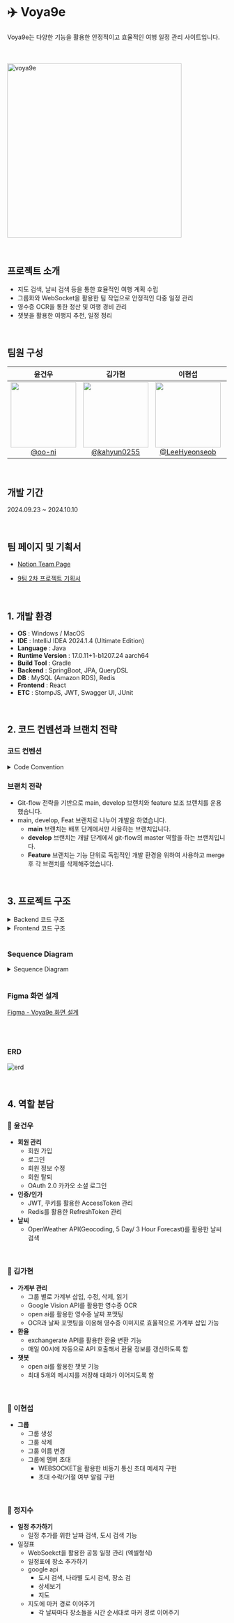 # ✈️ Voya9e
Voya9e는 다양한 기능을 활용한 안정적이고 효율적인 여행 일정 관리 사이트입니다.<br><br><br><br>
<img src="https://github.com/user-attachments/assets/a637d512-9bca-40c1-8d38-ae8d5c72fbc0" alt="voya9e" width="400" height="400"/>

<br>

## 프로젝트 소개

- 지도 검색, 날씨 검색 등을 통한 효율적인 여행 계획 수립
- 그룹화와 WebSocket을 활용한 팀 작업으로 안정적인 다중 일정 관리
- 영수증 OCR을 통한 정산 및 여행 경비 관리
- 챗봇을 활용한 여행지 추천, 일정 정리

<br>

## 팀원 구성

<div align="center">

| **윤건우** | **김가현** | **이현섭** | **정지수** | **장준우** |
| :------: |  :------: | :------: | :------: | :------: |
| [<img src="https://avatars.githubusercontent.com/u/69147082?v=4" height=150 width=150> <br/> @oo-ni](https://github.com/oo-ni) | [<img src="https://avatars.githubusercontent.com/u/118621852?v=4" height=150 width=150> <br/> @kahyun0255](https://github.com/kahyun0255) | [<img src="https://avatars.githubusercontent.com/u/97226053?v=4" height=150 width=150> <br/> @LeeHyeonseob](https://github.com/LeeHyeonseob) | [<img src="https://avatars.githubusercontent.com/u/76729926?v=4" height=150 width=150> <br/> @wjdwltn](https://github.com/wjdwltn) | [<img src="https://avatars.githubusercontent.com/u/176549799?v=4" height=150 width=150> <br/> @highjjjw](https://github.com/highjjjw)

</div>

<br>

## 개발 기간
2024.09.23 ~ 2024.10.10

<br>

## 팀 페이지 및 기획서
- <a href="https://www.notion.so/9-ef1c5042e8514c2eaad4f4b925f60e82?pvs=4">Notion Team Page</a>

- <a href="https://www.notion.so/9-2-34f399b1a3ef41ffa2558a9949ec9bf6?pvs=4">9팀 2차 프로젝트 기획서</a>

<br>

## 1. 개발 환경

- **OS** : Windows / MacOS
- **IDE** : IntelliJ IDEA 2024.1.4 (Ultimate Edition)
- **Language** : Java
- **Runtime Version** : 17.0.11+1-b1207.24 aarch64
- **Build Tool** : Gradle
- **Backend** : SpringBoot, JPA, QueryDSL
- **DB** : MySQL (Amazon RDS), Redis
- **Frontend** : React
- **ETC** : StompJS, JWT, Swagger UI, JUnit
<br>

## 2. 코드 컨벤션과 브랜치 전략
### 코드 컨벤션
<details>
<summary>Code Convention</summary>

<br>

> ☝ **명확한 의미 전달을 위해 축약형 사용을 지양합니다.**

> ☝ **작성한 코드를 팀원도 이해할 수 있도록 주석을 달아줍니다.** → 선택
> 
> ```java
> /**
>  * 사용자 관리를 위한 UserService 클래스
>  */
> public class UserService {
> 
>     /**
>      * 사용자를 등록하는 메서드
>      * @param user 등록할 사용자 객체
>      * @return 등록된 사용자 객체
>      */
>     public User registerUser(User user) {
>         // ...
>     }
> }
> ```

<br>

> ☝ **패키지 이름은 소문자로 생성하고, 역할이나 기능에 따라 명확하게 묶어서 명명합니다.**
> 
> 언더스코어 ‘_’나 대문자를 섞지 않습니다.
> 
> ```java
> com.example.project.controller
> com.example.project.service
> com.example.project.repository
> com.example.project.model
> ```

<br>

> ☝ **상수는 대문자와 언더스코어(”_“)로, 변수와 메서드는 CamelCase 형식으로 작성합니다.**
> 
> ```java
> // 상수
> static final int MAX_COUNT = 100;
> 
> // 변수
> int itemCount;
> 
> // 메서드
> public String printCount() { ... }
> ```

<br>

> ☝ **변수명을 짓기 어려울 때에는 아래 사이트의 도움을 받아봅시다!**
> 영어로 선택 후 원하는 단어를 검색하면 됩니다.
> 
> [Curioustore](https://curioustore.com/#!/)

<br>

> ☝ **Boolean 타입의 변수는 접두사로 is를 사용해 변수명을 작성합니다.**
> 
> ```java
> boolean isExist;
> boolean isTrue;
> ```

<br>

> ☝ **long 타입의 값의 마지막에는 대문자 ‘L’을 붙여줍시다.**
> 
> ```java
> long base = 54423234211L;
> ```

<br>

> ☝ **컬렉션 이름은 복수형을 사용하거나 컬렉션임을 명시해줍니다.**
> 
> ```java
> List ids;
> Map<User, int> userMap;
> ```

<br>

> ☝ **클래스명은 명사로 작성하고 UpperCamelCase를 사용합니다.**
> 
> ```java
> private class Address { ... }
> public class UserEmail { ... }
> ```

<br>

> ☝ **메서드명은 소문자로 시작하고 동사로 네이밍합니다.**
> 
> 대표적인 메서드들의 네이밍 규칙은 아래를 따릅니다.
> 
> ```java
> // 조회(상세)
> getXXX()
> getXXXDetail()
> getXXXInfo()
> 
> // 조회(리스트)
> getXXXList()
> 
> // 조회(카운트)
> getXXXCount()
> 
> // 등록
> createXXX()
> addXXX()
> registXXX()
> 
> // 수정
> updateXXX()
> modifyXXX()
> 
> // 삭제
> removeXXX()
> deleteXXX()
> ```

<br>

> ☝ **Enum 변수의 이름은 대문자로 작성합니다.**
> 
> ```java
> // 상태 - XXX_STATUS
> public enum MemberStatus {
>     WAITING_STATUS,    // 수락 대기 상태
>     ACCEPT_STATUS,     // 수락 상태
>     WITHDRAW_STATUS    // 탈퇴 상태
> }
> 
> // 유형 - XXX_TYPE
> public enum UserType {
>     ADMIN_TYPE,
>     CUSTOMER_TYPE,
>     GUEST_TYPE;
> }
> ```

<br>

> ☝ **builder를 호출하는 static 메서드는 다음 규칙을 따릅니다.**
> 
> 1. 파라미터가 1개인 경우: **xxxFrom**
> 
> ```java
> public static User createUserFromUsername(String username) {
>     // username을 사용해 builder 호출
>     return new User(username);
> }
> ```
> 
> 2. 파라미터가 2개 이상인 경우: **xxxOf**
> 
> ```java
> public static User createUserOf(String username, String email) {
>     // username과 email을 사용해 builder 호출
>     return new User(username, email);
> }
> ```

<br>

> ☝ **다른 객체로 변환하는 메서드의 이름은 toEntity 형식으로 선언합니다.**
> 
> ```java
> @Getter
> public class ProductCreateRequest {
>     private ProductType type;
>     private ProductSellingStatus sellingStatus;
>     private String name;
>     private int price;
> 
> 		// AllArgumentConstructor는 private으로 직접 사용을 막아주고, 
> 		// @Builder 선언해서 직접 사용 막기
>     @Builder
>     private ProductCreateRequest(ProductType type, ProductSellingStatus sellingStatus, String name, int price) {
>         this.type = type;
>         this.sellingStatus = sellingStatus;
>         this.name = name;
>         this.price = price;
>     }
> 
> 		// toEntity
>     public Product toEntity(String productNumber) {
>         return Product.builder()
>                 .productNumber(productNumber)
>                 .type(type)
>                 .sellingStatus(sellingStatus)
>                 .name(name)
>                 .price(price)
>                 .build();
>     }
> }
> ```

<br>

> ☝ **Dto에서 배열 1개만 리턴할때는 Dto에 담지 않고 배열 자체를 반환해주도록 합시다.**
> 
> ```java
> {
>   list : [
>     "안녕하세요",
>     "~입니다."
>   ]
> }
> ```
> 
> 프론트에서 list에 한번 더 접근해야 하기 때문에 번거로워질 수 있습니다.
> 
> 따라서 아래처럼 Dto가 아닌 배열 자체를 반환해주도록 합니다.
> 
> ```java
> [
>   "안녕하세요",
>   "~입니다."
> ]
> ```

</details>


### 브랜치 전략

- Git-flow 전략을 기반으로 main, develop 브랜치와 feature 보조 브랜치를 운용했습니다.
- main, develop, Feat 브랜치로 나누어 개발을 하였습니다.
    - **main** 브랜치는 배포 단계에서만 사용하는 브랜치입니다.
    - **develop** 브랜치는 개발 단계에서 git-flow의 master 역할을 하는 브랜치입니다.
    - **Feature** 브랜치는 기능 단위로 독립적인 개발 환경을 위하여 사용하고 merge 후 각 브랜치를 삭제해주었습니다.

<br>

## 3. 프로젝트 구조

<details>
<summary>Backend 코드 구조</summary>
  
  ```
  src
  └── main
      └── java
          └── com.grepp.nbe1_2_team09
              ├── admin
              │   ├── config
              │   │   ├── RedisConfig.java
              │   │   └── SecurityConfig.java
              │   ├── dto
              │   │   └── CustomUserInfoDTO.java
              │   ├── jwt
              │   │   ├── CookieUtil.java
              │   │   ├── JwtFilter.java
              │   │   └── JwtUtil.java
              │   ├── redis
              │   │   ├── entity
              │   │   └── repository
              │   └── service
              │       ├── oauth2
              │       ├── CustomUserDetails.java
              │       └── CustomUserDetailsService.java
              │
              ├── common
              │   ├── config
              │   │   ├── OpenAiConfig.java
              │   │   ├── RestTemplateConfig.java
              │   │   ├── SwaggerConfig.java
              │   │   └── WebSocketConfig.java
              │   ├── exception
              │   │   ├── BaseException.java
              │   │   ├── ErrorResponse.java
              │   │   ├── ExceptionMessage.java
              │   │   └── GlobalExceptionHandler.java
              │   └── util
              │       ├── aop
              │       │   ├── LogAspect.java
              │       │   └── LogExecutionTime.java
              │       └── TranslationUtil.java
              │
              ├── controller
              │   ├── chatBot
              │   │   ├── ChatBotController.java
              │   │   └── dto
              │   ├── city
              │   │   ├── CityApiController.java
              │   │   └── dto
              │   ├── event
              │   │   ├── EventController.java
              │   │   ├── EventLocationController.java
              │   │   └── dto
              │   ├── finance
              │   │   ├── AccountBookController.java
              │   │   ├── ExchangeRateController.java
              │   │   └── dto
              │   ├── group
              │   │   ├── GroupController.java
              │   │   └── dto
              │   ├── location
              │   │   ├── LocationApiController.java
              │   │   └── LocationController.java
              │   ├── user
              │   │   ├── UserController.java
              │   │   └── dto
              │   └── weather
              │       ├── WeatherController.java
              │       └── dto
              │   
              ├── domain
              │   ├── entity
              │   │   ├── event
              │   │   │   ├── Event.java
              │   │   │   ├── EventLocation.java
              │   │   │   └── EventStatus.java
              │   │   ├── group
              │   │   │   ├── invitation
              │   │   │   │   ├── GroupInvitation.java
              │   │   │   │   └── InvitationStatus.java
              │   │   │   ├── Group.java
              │   │   │   ├── GroupMembership.java
              │   │   │   ├── GroupRole.java
              │   │   │   └── GroupStatus.java
              │   │   ├── user
              │   │   │   ├── OAuthProvider.java
              │   │   │   ├── Role.java
              │   │   │   └── User.java
              │   │   ├── ExchangeRate.java
              │   │   ├── Expense.java
              │   │   ├── Location.java
              │   │   ├── LocationType.java
              │   │   ├── Route.java
              │   │   └── Task.java
              │   │
              │   ├── repository
              │   │   ├── event
              │   │   │   ├── eventrepo
              │   │   │   │   ├── EventRepository.java
              │   │   │   │   ├── EventRepositoryCustom.java
              │   │   │   │   └── EventRepositoryImpl.java
              │   │   │   └── EventLocationRepository.java
              │   │   ├── finance
              │   │   │   ├── AccountBookRepository.java
              │   │   │   └── ExchangeRateRepository.java
              │   │   ├── group
              │   │   │   ├── membership
              │   │   │   │   ├── GroupMembershipRepository.java
              │   │   │   │   ├── GroupMembershipRepositoryCustom.java
              │   │   │   │   └── GroupMembershipRepositoryImpl.java
              │   │   │   ├── GroupInvitationRepository.java
              │   │   │   └── GroupRepository.java
              │   │   ├── location
              │   │   │   └── LocationRepository.java
              │   │   └── user
              │   │       └── UserRepository.java
              │   │
              │   └── service
              │       ├── chatBot
              │       │   └── ChatBotService.java
              │       ├── city
              │       │   └── CityApiService.java
              │       ├── event
              │       │   ├── EventLocation.java
              │       │   └── EventService.java
              │       ├── finance
              │       │   ├── AccountBookService.java
              │       │   ├── ExchangeRateService.java
              │       │   └── OCRService.java
              │       ├── group
              │       │   └── GroupService.java
              │       ├── location
              │       │   ├── LocationApiService.java
              │       │   └── LocationService.java
              │       ├── user
              │       │   └── UserService.java
              │       └── weather
              │           └── WeatherService.java
              │
              ├── notification
              │   ├── controller
              │   │   ├── NotificationController.java
              │   │   └── dto
              │   ├── entity
              │   │   └── Notification.java
              │   ├── repopsitory
              │   │   └── NotificationRepository.java
              │   └── service
              │       └── NotificationService.java
              │
              ├── schedule.controller
              │   ├── dto
              │   └── ScheduleController.java
              │
              └── Nbe12Team09Application.java
  └── test
      └── java
          └── com.grepp.nbe1_2_team09
              ├── domain.service
              │   ├── EventServiceTest.java
              │   ├── AccountBookServiceTest.java
              │   ├── OCRServiceTest.java
              │   ├── GroupServiceTest.java
              │   └── LocationServiceTest.java
              └── Nbe12Team09ApplicationTests.java
  ```
</details>
<details>
<summary>Frontend 코드 구조</summary>
  
  ```
  voya9e/
    ├── build/
    ├── node_modules/
    ├── public/
    ├── src/
    │   ├── components/
    │   │   ├── NavBar.js
    │   │   └── WeatherSearch.js
    │   ├── context/
    │   │   └── NotificationContext.js
    │   ├── pages/
    │   │   ├── accountBook/
    │   │   ├── chatBot/
    │   │   ├── Event/
    │   │   ├── Schedule/
    │   │   ├── ChangePasswordPage.js
    │   │   ├── CreateGroup.js
    │   │   ├── DeleteAccountPage.js
    │   │   ├── Group.css
    │   │   ├── GroupList.js
    │   │   ├── GroupMembers.js
    │   │   ├── InviteMember.js
    │   │   ├── LoginPage.js
    │   │   ├── MainPage.js
    │   │   ├── MyPage.js
    │   │   ├── Notification.js
    │   │   ├── SignupPage.js
    │   │   ├── UpdateProfilePage.js
    │   │   └── user.css
    │   ├── services/
    │   │   └── api.js
    │   ├── styles/
    │   │   └── GlobalStyles.js
    │   ├── utils/
    │   ├── App.css
    │   ├── App.js
    │   ├── App.test.js
    │   ├── index.css
    │   ├── index.js
    │   ├── logo.svg
    │   ├── reportWebVitals.js
    │   ├── setupTests.js
    │   └── voya9eLogo.png
    ├── .gitignore
    ├── package-lock.json
    ├── package.json
    └── README.md
  ```
</details>

<br>

### Sequence Diagram
<details>
<summary>Sequence Diagram</summary>
  
# 1. 회원

### 1.1. 회원가입

사용자는 이메일, 비밀번호, 사용자 정보를 입력하여 회원가입을 요청한다. 서버는 중복된 이메일이 있는지 확인 후, 중복이 없으면 사용자 정보를 저장한다.

```mermaid
sequenceDiagram
    participant Client as 사용자(Client)
    participant Server as 서버(Server)
    participant DB as 데이터베이스(DB)

    Client ->> Server: 회원가입 요청 (username, email, password)
    Server ->> DB: 이메일 중복 여부 확인
    DB -->> Server: 이메일 중복 확인 결과 반환
    alt 중복 없음
        Server ->> DB: 사용자 정보 저장
        DB -->> Server: 저장 완료
        Server -->> Client: 회원가입 성공 메시지 반환
    else 중복 있음
        Server -->> Client: 회원가입 실패 메시지 반환
    end
```

### 1.2. 로그인

사용자는 이메일과 비밀번호로 로그인 요청을 보낸다. 서버는 사용자의 이메일과 비밀번호가 일치하는지 확인 후, 일치하면 JWT 토큰을 발급한다.

```mermaid
sequenceDiagram
    participant Client as 사용자(Client)
    participant Server as 서버(Server)
    participant DB as 데이터베이스(DB)

    Client ->> Server: 로그인 요청 (email, password)
    Server ->> DB: 사용자 정보 조회
    DB -->> Server: 사용자 정보 반환
    alt 비밀번호 일치
        Server ->> Server: JWT 토큰 생성
        Server -->> Client: 로그인 성공 메시지 및 JWT 토큰 반환
    else 비밀번호 불일치
        Server -->> Client: 로그인 실패 메시지 반환
    end
```

### 1.3. 회원 정보 조회

사용자는 자신의 정보를 검색할 수 있다. 서버는 인증된 사용자에 대해서만 정보를 반환한다.

```mermaid
sequenceDiagram
    participant Client as 사용자(Client)
    participant Server as 서버(Server)
    participant DB as 데이터베이스(DB)

    Client ->> Server: 사용자 정보 검색 요청
    Server ->> Server: Bearer 토큰 인증
    Server ->> DB: 사용자 정보 조회
    DB -->> Server: 사용자 정보 반환
    Server -->> Client: 사용자 정보 반환
```

### 1.4. 회원 정보 수정

사용자는 자신의 정보를 수정할 수 있다. 서버는 인증된 사용자의 정보만 수정하며, 성공적으로 수정된 후 그 결과를 반환한다.

```mermaid
sequenceDiagram
    participant Client as 사용자(Client)
    participant Server as 서버(Server)
    participant DB as 데이터베이스(DB)

    Client ->> Server: 회원 정보 수정 요청 (username, email, password)
    Server ->> Server: Bearer 토큰 인증
    Server ->> DB: 기존 사용자 정보 조회
    DB -->> Server: 사용자 정보 반환
    Server ->> DB: 수정된 사용자 정보 저장
    DB -->> Server: 저장 완료
    Server -->> Client: 회원 정보 수정 성공 메시지 반환
```

### 1.5. 비밀번호 변경

사용자는 기존 비밀번호와 새로운 비밀번호를 입력하여 비밀번호 변경을 요청한다. 서버는 기존 비밀번호를 확인한 후, 일치하면 비밀번호를 변경한다.

```mermaid
sequenceDiagram
    participant Client as 사용자(Client)
    participant Server as 서버(Server)
    participant DB as 데이터베이스(DB)

    Client ->> Server: 비밀번호 변경 요청 (old_password, new_password)
    Server ->> Server: Bearer 토큰 인증
    Server ->> DB: 사용자 정보 조회
    DB -->> Server: 사용자 정보 반환
    alt 기존 비밀번호 일치
        Server ->> DB: 새로운 비밀번호로 업데이트
        DB -->> Server: 비밀번호 변경 완료
        Server -->> Client: 비밀번호 변경 성공 메시지 반환
    else 기존 비밀번호 불일치
        Server -->> Client: 비밀번호 변경 실패 메시지 반환
    end
```

### 1.6. 회원 정보 삭제

사용자는 자신의 계정을 삭제할 수 있다. 서버는 인증된 사용자에 대해서만 삭제를 허용하며, 성공적으로 삭제된 후 결과를 반환한다.

```mermaid
sequenceDiagram
    participant Client as 사용자(Client)
    participant Server as 서버(Server)
    participant DB as 데이터베이스(DB)

    Client ->> Server: 회원 정보 삭제 요청
    Server ->> Server: Bearer 토큰 인증
    Server ->> DB: 사용자 정보 삭제
    DB -->> Server: 삭제 완료
    Server -->> Client: 회원 삭제 성공 메시지 반환
```

### 1.7. 로그아웃

사용자는 서버에 로그아웃 요청을 보낸다. 서버는 클라이언트 측에서 Bearer 토큰을 만료 처리한다.

```mermaid
sequenceDiagram
    participant Client as 사용자(Client)
    participant Server as 서버(Server)

    Client ->> Server: 로그아웃 요청
    Server ->> Server: 클라이언트 토큰 만료 처리
    Server -->> Client: 로그아웃 성공 메시지 반환
```

### 1.8 소셜 로그인

사용자가 카카오 로그인 요청을 하면, 서버는 카카오 서버에서 Authorization Code와 사용자 정보를 받아온다. 서버는 데이터베이스에서 사용자 정보를 확인하고, 새 사용자라면 저장한다. 로그인 성공 시, 서버는 JWT 토큰을 발급하여 클라이언트에 반환한다.

```mermaid
sequenceDiagram
    participant Client as 사용자(Client)
    participant Server as 서버(Server)
    participant Kakao as 카카오 서버(Kakao API)
    participant DB as 데이터베이스(DB)

    Client ->> Server: 카카오 로그인 요청 (카카오 OAuth 요청)
    Server ->> Kakao: 카카오 인증 요청 (Authorization Code 요청)
    Kakao -->> Server: Authorization Code 반환
    Server ->> Kakao: Access Token 요청 (Authorization Code 전달)
    Kakao -->> Server: Access Token 및 사용자 정보 반환
    Server ->> DB: 사용자 정보 확인 및 저장 (이미 존재하는지 여부 확인)
    DB -->> Server: 사용자 정보 저장 완료
    Server ->> Client: JWT 토큰 발급 및 로그인 성공 응답
```

# 2. 그룹

### 2.1. 그룹 생성

사용자는 그룹 이름을 입력하여 새로운 그룹을 생성한다. 서버는 입력된 그룹명을 데이터베이스에 저장하고, 그룹 생성 성공 메시지를 반환한다.

```mermaid
sequenceDiagram
    participant Client as 사용자(Client)
    participant Server as 서버(Server)
    participant DB as 데이터베이스(DB)

    Client ->> Server: 그룹 생성 요청 (groupName)
    Server ->> DB: 그룹 정보 저장
    DB -->> Server: 저장 완료
    Server -->> Client: 그룹 생성 성공 메시지 반환
```

### 2.2. 그룹 수정

사용자는 그룹 이름을 수정할 수 있다. 서버는 기존 그룹 정보를 조회한 뒤, 수정된 그룹 이름을 데이터베이스에 저장하고 결과를 반환한다.

```mermaid
sequenceDiagram
    participant Client as 사용자(Client)
    participant Server as 서버(Server)
    participant DB as 데이터베이스(DB)

    Client ->> Server: 그룹 수정 요청 (groupName)
    Server ->> DB: 기존 그룹 정보 조회
    DB -->> Server: 그룹 정보 반환
    Server ->> DB: 수정된 그룹 정보 저장
    DB -->> Server: 저장 완료
    Server -->> Client: 그룹 수정 성공 메시지 반환
```

### 2.3. 그룹 삭제

사용자는 그룹을 삭제할 수 있다. 서버는 데이터베이스에서 해당 그룹 정보를 삭제하고, 성공 메시지를 반환한다.

```mermaid
sequenceDiagram
    participant Client as 사용자(Client)
    participant Server as 서버(Server)
    participant DB as 데이터베이스(DB)

    Client ->> Server: 그룹 삭제 요청
    Server ->> DB: 그룹 정보 삭제
    DB -->> Server: 삭제 완료
    Server -->> Client: 그룹 삭제 성공 메시지 반환
```

### 2.4. 사용자 그룹 목록 조회

사용자는 자신이 속한 그룹 목록을 조회할 수 있다. 서버는 인증된 사용자 정보를 기반으로 데이터베이스에서 그룹 목록을 조회하고 반환한다.

```mermaid
sequenceDiagram
    participant Client as 사용자(Client)
    participant Server as 서버(Server)
    participant DB as 데이터베이스(DB)

    Client ->> Server: 사용자 그룹 목록 조회 요청
    Server ->> Server: 인증된 사용자 확인
    Server ->> DB: 사용자 그룹 목록 조회
    DB -->> Server: 그룹 목록 반환
    Server -->> Client: 그룹 목록 반환
```

### 2.5. 그룹 멤버 추가

관리자는 그룹에 새로운 멤버를 추가할 수 있다. 서버는 해당 멤버의 정보를 데이터베이스에 추가하고, 성공 메시지를 반환한다.

```mermaid
sequenceDiagram
    participant Client as 관리자(Client)
    participant Server as 서버(Server)
    participant DB as 데이터베이스(DB)

    Client ->> Server: 그룹 멤버 추가 요청 (userId)
    Server ->> DB: 멤버 정보 추가
    DB -->> Server: 추가 완료
    Server -->> Client: 그룹 멤버 추가 성공 메시지 반환
```

### 2.6. 그룹 멤버 삭제

관리자는 그룹에서 특정 멤버를 삭제할 수 있다. 서버는 해당 멤버의 정보를 데이터베이스에서 삭제하고, 결과를 반환한다.

```mermaid
sequenceDiagram
    participant Client as 관리자(Client)
    participant Server as 서버(Server)
    participant DB as 데이터베이스(DB)

    Client ->> Server: 그룹 멤버 삭제 요청 (userId)
    Server ->> DB: 멤버 정보 삭제
    DB -->> Server: 삭제 완료
    Server -->> Client: 그룹 멤버 삭제 성공 메시지 반환
```

### 2.7. 그룹 멤버 목록 조회

사용자는 그룹의 멤버 목록을 조회할 수 있다. 서버는 해당 그룹의 멤버 정보를 데이터베이스에서 조회하고, 반환한다.

```mermaid
sequenceDiagram
    participant Client as 관리자(Client)
    participant Server as 서버(Server)
    participant DB as 데이터베이스(DB)

    Client ->> Server: 그룹 멤버 삭제 요청 (userId)
    Server ->> DB: 멤버 정보 삭제
    DB -->> Server: 삭제 완료
    Server -->> Client: 그룹 멤버 삭제 성공 메시지 반환
```

### 2.8 그룹 멤버 역할 변경

관리자는 특정 멤버의 그룹 내 역할을 변경할 수 있다. 서버는 해당 멤버의 역할을 데이터베이스에 업데이트하고, 성공 메시지를 반환한다.

```mermaid
sequenceDiagram
    participant Client as 관리자(Client)
    participant Server as 서버(Server)
    participant DB as 데이터베이스(DB)

    Client ->> Server: 그룹 멤버 역할 변경 요청 (role)
    Server ->> DB: 멤버 역할 업데이트
    DB -->> Server: 업데이트 완료
    Server -->> Client: 역할 변경 성공 메시지 반환
```

# 3. 일정 및 지도

### 3.1. 일정 생성 및 검색

사용자는 일정 이름, 설명, 시작일, 종료일, 도시 검색 기능을 통해 장소를 선택하고 일정을 생성할 수 있다. 서버는 입력된 정보를 데이터베이스에 저장하고, 일정 생성 성공 메시지를 반환한다.

```mermaid
sequenceDiagram
    participant Client as 사용자(Client)
    participant Server as 서버(Server)
    participant GoogleAPI as Google API
    participant DB as 데이터베이스(DB)

    Client ->> Server: 일정 생성 요청 (eventName, description, startDateTime, endDateTime, cityName)
    Server ->> GoogleAPI: 도시 검색 요청 (cityName)
    GoogleAPI -->> Server: 도시 정보 반환
    Server ->> DB: 일정 정보 저장 (도시 정보 포함)
    DB -->> Server: 저장 완료
    Server -->> Client: 일정 생성 성공 메시지 반환
```

### 3.2. **일정표 및 WebSocket을 활용한 공동 관리**

사용자가 실시간으로 일정표를 관리할 수 있다. 여러 사용자가 동시에 일정을 수정할 수 있으며, WebSocket을 활용하여 모든 변경 사항이 실시간으로 반영된다.

```mermaid
sequenceDiagram
    participant User1 as 사용자 1
    participant User2 as 사용자 2
    participant Server as 서버(Server)
    participant DB as 데이터베이스(DB)
    participant WebSocket as WebSocket

    User1 ->> Server: 일정표 수정 (장소 추가)
    Server ->> WebSocket: 장소 추가 알림 (실시간 업데이트)
    WebSocket -->> User2: 장소 추가 정보 전송 (실시간 동기화)
    Server ->> DB: 장소 추가 정보 저장
    DB -->> Server: 저장 완료
```

### 3.3. **장소 등록 및 지도 마커 경로 연결**

사용자는 일정을 생성하고 장소를 등록할 수 있으며, 각 장소는 시간 순서에 따라 지도에 마커로 표시된다. 또한, 각 날짜마다 장소를 경로로 연결하여 시각적으로 보여준다.

```mermaid
sequenceDiagram
    participant Client as 사용자(Client)
    participant Server as 서버(Server)
    participant GoogleAPI as Google API
    participant DB as 데이터베이스(DB)

    Client ->> Server: 장소 등록 요청 (eventId, time, placeName)
    Server ->> GoogleAPI: 장소 검색 요청 (placeName)
    GoogleAPI -->> Server: 장소 정보 반환 (위도, 경도 등)
    Server ->> DB: 장소 정보 저장 (eventId와 연결)
    DB -->> Server: 저장 완료
    Server -->> Client: 장소 등록 성공 메시지 및 지도 경로 업데이트
```

### 3.4. **공동 일정 관리 및 실시간 업데이트**

여러 사용자가 실시간으로 일정표를 관리하고 장소를 추가할 수 있다. WebSocket을 사용하여 모든 사용자가 실시간으로 변경 사항을 반영할 수 있다.

```mermaid
sequenceDiagram
    participant User1 as 사용자 1
    participant User2 as 사용자 2
    participant Server as 서버(Server)
    participant DB as 데이터베이스(DB)
    participant WebSocket as WebSocket

    User1 ->> Server: 장소 추가 요청 (eventId, time, placeName)
    Server ->> GoogleAPI: 장소 검색 요청 (placeName)
    GoogleAPI -->> Server: 장소 정보 반환
    Server ->> DB: 장소 추가 정보 저장
    Server ->> WebSocket: 장소 추가 알림 (실시간 업데이트)
    DB -->> Server: 저장 완료
    WebSocket -->> User2: 장소 추가 정보 실시간 전송
```

### 3.5. **지도 경로 연결 및 마커 표시**

각 날짜마다 등록된 장소들은 시간 순서대로 지도에 마커로 표시되며, 장소 간 경로가 연결된다.

```mermaid
sequenceDiagram
    participant Client as 사용자(Client)
    participant Server as 서버(Server)
    participant GoogleAPI as Google API
    participant MapAPI as 지도 API

    Client ->> Server: 일정 조회 요청 (eventId)
    Server ->> DB: 일정 및 장소 정보 조회
    DB -->> Server: 장소 정보 반환
    Server ->> GoogleAPI: 장소 좌표 요청 (위도, 경도)
    GoogleAPI -->> Server: 좌표 정보 반환
    Server ->> MapAPI: 마커 및 경로 생성 (장소 순서대로)
    MapAPI -->> Client: 마커 및 경로 표시된 지도 반환
```

# 4. 가계부 관리

### 4.1. 가계부 목록 조회

사용자가 특정 그룹의 가계부 목록을 요청하면, 서버는 데이터베이스에서 해당 그룹의 가계부 목록을 조회하여 반환한다.

```mermaid
sequenceDiagram
    participant Client as 사용자(Client)
    participant Server as 서버(Server)
    participant DB as 데이터베이스(DB)

    Client ->> Server: 가계부 목록 조회 요청 (groupId)
    Server ->> DB: 그룹 내 가계부 목록 조회 (groupId)
    DB -->> Server: 가계부 목록 반환
    Server -->> Client: 가계부 목록 반환
```

### 4.2. 지출 항목 추가/수정/삭제

사용자가 특정 그룹에 지출 항목을 추가, 수정, 삭제 요청 시, 서버는 해당 정보를 데이터베이스에 저장하거나 수정 또는 삭제를 처리한다.

```mermaid
sequenceDiagram
    participant Client as 사용자(Client)
    participant Server as 서버(Server)
    participant DB as 데이터베이스(DB)

    Client ->> Server: 지출 항목 추가/수정/삭제 요청 (groupId, expenseDetails)
    Server ->> DB: 지출 항목 추가/수정/삭제 처리
    DB -->> Server: 처리 완료
    Server -->> Client: 성공 메시지 반환
```

### 4.3. 영수증을 통한 지출 기록

사용자가 영수증을 업로드하면 서버는 Google Vision API를 사용해 영수증을 분석하고, OpenAI를 통해 날짜 포맷팅을 처리한 후, 데이터를 데이터베이스에 저장한다.

```mermaid
sequenceDiagram
    participant Client as 사용자(Client)
    participant Server as 서버(Server)
    participant GoogleVision as Google Vision API
    participant OpenAI as OpenAI
    participant DB as 데이터베이스(DB)

    Client ->> Server: 영수증 업로드 (이미지)
    Server ->> GoogleVision: 영수증 이미지 분석 요청
    GoogleVision -->> Server: 분석된 텍스트 반환
    Server ->> OpenAI: 날짜 포맷팅 요청
    OpenAI -->> Server: 날짜 포맷팅 결과 반환
    Server ->> DB: 영수증 정보 저장 (지출 항목 추가)
    DB -->> Server: 저장 완료
    Server -->> Client: 성공 메시지 반환
```

# 5. 환율

### 5.1. 환율 변환

사용자가 기준 국가, 변환 국가, 금액을 입력하면, 서버는 exchangerate API를 통해 최신 환율 정보를 가져와 변환된 금액을 반환한다.

```mermaid
sequenceDiagram
    participant Client as 사용자(Client)
    participant Server as 서버(Server)
    participant ExchangerateAPI as Exchangerate API

    Client ->> Server: 환율 변환 요청 (baseCountry, targetCountry, amount)
    Server ->> ExchangerateAPI: 최신 환율 정보 요청 (baseCountry, targetCountry)
    ExchangerateAPI -->> Server: 환율 정보 반환
    Server -->> Client: 변환된 금액 반환
```

### 5.2. 환율 정보 자동 갱신

매일 00시에 서버는 exchangerate API를 호출해 최신 환율 정보를 받아 데이터베이스에 갱신한다. 이 작업은 서버의 스케줄러에 의해 자동으로 실행된다.

```mermaid
sequenceDiagram
    participant Scheduler as 서버(스케줄러)
    participant Server as 서버(Server)
    participant ExchangerateAPI as Exchangerate API
    participant DB as 데이터베이스(DB)

    Scheduler ->> Server: 00시 자동 갱신 요청
    Server ->> ExchangerateAPI: 최신 환율 정보 요청
    ExchangerateAPI -->> Server: 환율 정보 반환
    Server ->> DB: 환율 정보 갱신
    DB -->> Server: 갱신 완료
```

# 6. 챗봇

### 6.1. 챗봇 대화 기능

사용자가 메시지를 보내면, 서버는 OpenAI API에 요청을 보내 답변을 받는다. 서버는 대화 내역을 캐시나 메모리 상에 저장하며, 최대 5개의 메시지를 유지한다. 이후 대화가 이어질 때 해당 대화 내역을 활용할 수 있다. 사용자가 페이지를 벗어나면, 서버는 캐시된 대화 기록을 삭제한다.

```mermaid
sequenceDiagram
    participant Client as 사용자(Client)
    participant Server as 서버(Server)
    participant OpenAI as OpenAI API
    participant Cache as 서버(메시지 캐시)

    Client ->> Server: 챗봇 대화 요청 (사용자 메시지)
    Server ->> Cache: 메시지 저장 (최대 5개 유지)
    Server ->> OpenAI: 답변 요청 (사용자 메시지 전달)
    OpenAI -->> Server: 답변 반환
    Server ->> Cache: 답변 저장 (최대 5개 유지)
    Server -->> Client: 답변 반환

    alt 페이지를 벗어남
        Client ->> Server: 페이지 벗어남 이벤트
        Server ->> Cache: 메시지 캐시 삭제
    end
```

# 7. 날씨

### 7.1. 날씨 검색 기능

사용자가 특정 날짜와 장소를 입력하여 날씨 정보를 검색한다. 서버는 장소에 대한 정보를 기반으로 위치 좌표를 요청한다. 서버는 OpenWeather의 Geocoding API를 사용하여 입력된 장소의 위도와 경도를 가져온다. 서버는 받은 좌표와 날짜 정보를 바탕으로 OpenWeather의 5 Day/3 Hour Forecast API를 호출하여 해당 날짜의 날씨 정보를 요청한다.

```mermaid
sequenceDiagram
    participant Client as 사용자(Client)
    participant Server as 서버(Server)
    participant GeocodingAPI as Geocoding API (OpenWeather)
    participant ForecastAPI as 5 Day/3 Hour Forecast API
    participant DB as 데이터베이스(DB)

    Client ->> Server: 날씨 검색 요청 (날짜, 장소)
    Server ->> GeocodingAPI: 장소에 대한 좌표 요청 (장소명)
    GeocodingAPI -->> Server: 좌표 정보 반환 (위도, 경도)
    Server ->> ForecastAPI: 좌표 및 날짜에 따른 날씨 정보 요청 (위도, 경도)
    ForecastAPI -->> Server: 날씨 정보 반환
    Server ->> DB: 날씨 정보 저장 (선택적)
    Server -->> Client: 날씨 정보 반환
```

</details>

<br>

### Figma 화면 설계
<a href="https://www.figma.com/design/zirndKAJsew3kCY0CvopmQ/Untitled?node-id=0-1&t=77nvrr545N2jRpjr-1">
  Figma - Voya9e 화면 설계
</a>

<br><br>

### ERD
![erd](https://github.com/user-attachments/assets/38841a4a-f8ce-43ed-9f32-d38deda3b99d)

<br>

## 4. 역할 분담

### 🍏 윤건우
- **회원 관리**
  - 회원 가입
  - 로그인
  - 회원 정보 수정
  - 회원 탈퇴
  - OAuth 2.0 카카오 소셜 로그인
- **인증/인가**
  - JWT, 쿠키를 활용한 AccessToken 관리
  - Redis를 활용한 RefreshToken 관리
- **날씨**
  - OpenWeather API(Geocoding, 5 Day/ 3 Hour Forecast)를 활용한 날씨 검색

<br>

### 🍋 김가현
- **가계부 관리**
    - 그룹 별로 가계부 삽입, 수정, 삭제, 읽기
    - Google Vision API를 활용한 영수증 OCR
    - open ai를 활용한 영수증 날짜 포맷팅
    - OCR과 날짜 포맷팅을 이용해 영수증 이미지로 효율적으로 가계부 삽입 가능
- **환율**
    - exchangerate API를 활용한 환율 변환 기능
    - 매일 00시에 자동으로 API 호출해서 환율 정보를 갱신하도록 함
- **챗봇**
    - open ai를 활용한 챗봇 기능
    - 최대 5개의 메시지를 저장해 대화가 이어지도록 함

<br>

### 🍒 이현섭
- **그룹**
    - 그룹 생성
    - 그룹 삭제
    - 그룹 이름 변경
    - 그룹에 멤버 초대
        - WEBSOCKET을 활용한 비동기 통신 초대 메세지 구현
        - 초대 수락/거절 여부 알림 구현

<br>

### 🍊 정지수
- **일정 추가하기**
    - 일정 추가를 위한 날짜 검색, 도시 검색 기능
- 일정표
    - WebSoekct을 활용한 공동 일정 관리 (엑셀형식)
    - 일정표에 장소 추가하기
    - google api
        - 도시 검색, 나라별 도시 검색, 장소 검
        - 상세보기
        - 지도
    - 지도에 마커 경로 이어주기
        - 각 날짜마다 장소들을 시간 순서대로 마커 경로 이어주기
